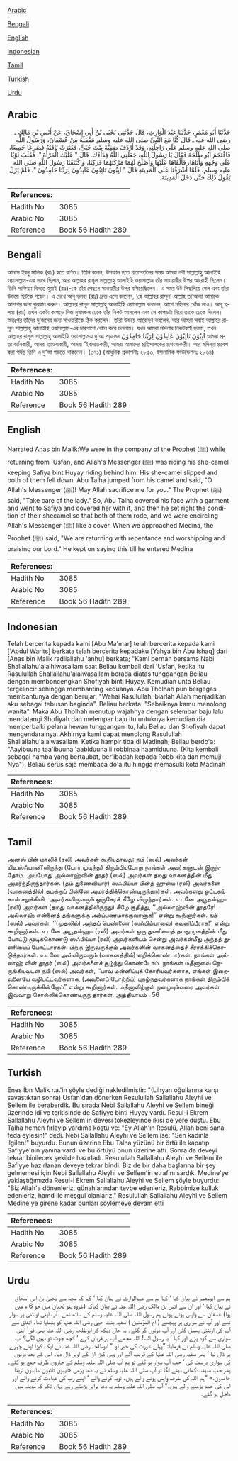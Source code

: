 [Arabic](#arabic)

[Bengali](#bengali)

[English](#english)

[Indonesian](#indonesian)

[Tamil](#tamil)

[Turkish](#turkish)

[Urdu](#urdu)

## Arabic


<div dir="rtl" lang="ar" style={{fontSize:'larger',backgroundColor:'#f8f9fa',padding:20}}>
حَدَّثَنَا أَبُو مَعْمَرٍ، حَدَّثَنَا عَبْدُ الْوَارِثِ، قَالَ حَدَّثَنِي يَحْيَى بْنُ أَبِي إِسْحَاقَ، عَنْ أَنَسِ بْنِ مَالِكٍ ـ رضى الله عنه ـ قَالَ كُنَّا مَعَ النَّبِيِّ صلى الله عليه وسلم مَقْفَلَهُ مِنْ عُسْفَانَ، وَرَسُولُ اللَّهِ صلى الله عليه وسلم عَلَى رَاحِلَتِهِ، وَقَدْ أَرْدَفَ صَفِيَّةَ بِنْتَ حُيَىٍّ، فَعَثَرَتْ نَاقَتُهُ فَصُرِعَا جَمِيعًا، فَاقْتَحَمَ أَبُو طَلْحَةَ فَقَالَ يَا رَسُولَ اللَّهِ، جَعَلَنِي اللَّهُ فِدَاءَكَ‏.‏ قَالَ ‏"‏ عَلَيْكَ الْمَرْأَةَ ‏"‏‏.‏ فَقَلَبَ ثَوْبًا عَلَى وَجْهِهِ وَأَتَاهَا، فَأَلْقَاهَا عَلَيْهَا وَأَصْلَحَ لَهُمَا مَرْكَبَهُمَا فَرَكِبَا، وَاكْتَنَفْنَا رَسُولَ اللَّهِ صلى الله عليه وسلم، فَلَمَّا أَشْرَفْنَا عَلَى الْمَدِينَةِ قَالَ ‏"‏ آيِبُونَ تَائِبُونَ عَابِدُونَ لِرَبِّنَا حَامِدُونَ ‏"‏‏.‏ فَلَمْ يَزَلْ يَقُولُ ذَلِكَ حَتَّى دَخَلَ الْمَدِينَةَ‏.‏
</div>
<div style={{backgroundColor:'#f8f9fa',padding:20, marginBottom: 10}}><table> <thead> <tr> <th>References:</th> <th></th> </tr> </thead> <tbody><tr><td>Hadith No</td><td>3085</td></tr><tr><td>Arabic No</td><td>3085</td></tr><tr><td>Reference</td><td>Book 56 Hadith 289</td></tr></tbody></table></div>

## Bengali


<div dir="ltr" lang="bn" style={{fontSize:'larger',backgroundColor:'#f8f9fa',padding:20}}>
আনাস ইবনু মালিক (রাঃ) হতে বর্ণিত। তিনি বলেন, উসফান হতে প্রত্যাবর্তনের সময় আমরা নবী সাল্লাল্লাহু আলাইহি ওয়াসাল্লাম-এর সাথে ছিলাম, আর আল্লাহর রাসূল সাল্লাল্লাহু আলাইহি ওয়াসাল্লাম তাঁর সাওয়ারীর উপর আরোহী ছিলেন। তিনি সাফিয়্যা বিনতে হুয়াই (রাঃ)-কে তাঁর পেছনে সাওয়ারীর উপর বসিয়েছিলেন। এ সময় উট পিছলিয়ে গেল এবং তাঁরা উভয়ে ছিটকে পড়েন। এ দেখে আবূ ত্বলহা (রাঃ) দ্রুত এসে বললেন, ‘হে আল্লাহর রাসূল! আল্লাহ তা‘আলা আমাকে আপনার জন্য কুরবান করুন। আল্লাহর রাসূল সাল্লাল্লাহু আলাইহি ওয়াসাল্লাম বললেন, আগে মহিলার খোঁজ নাও। আবূ ত্বলহা (রাঃ) তখন একটা কাপড়ে নিজ মুখমন্ডল ঢেকে তাঁর নিকট আসলেন এবং সে কাপড়টা দিয়ে তাকে ঢেকে দিলেন। অতঃপর তাঁদের দু’জনের জন্য সাওয়ারীকে ঠিক করলেন। তাঁরা উভয়ে আরোহণ করলেন, আর আমরা সবাই আল্লাহর রাসূল সাল্লাল্লাহু আলাইহি ওয়াসাল্লাম-এর চারপাশে বেষ্টন করে চললাম। যখন আমরা মদিনার নিকটবর্তী হলাম, তখন আল্লাহর রাসূল সাল্লাল্লাহু আলাইহি ওয়াসাল্লামএ দু‘আ পড়লেন آيِبُوْنَ تَائِبُوْنَ عَابِدُوْنَ لِرَبِّنَا حَامِدُوْنَ আমরা প্রত্যাবর্তনকারী, আমরা তাওবাকারী, আমরা ‘ইবাদাতকারী, আমরা আমাদের প্রতিপালকের প্রশংসাকারী। আর মদিনা্য় প্রবেশ করা পর্যন্ত তিনি এ দু‘আ পড়তে থাকলেন। (৩৭১) (আধুনিক প্রকাশনীঃ ২৮৫৩, ইসলামিক ফাউন্ডেশনঃ ২৮৬৪)
</div>
<div style={{backgroundColor:'#f8f9fa',padding:20, marginBottom: 10}}><table> <thead> <tr> <th>References:</th> <th></th> </tr> </thead> <tbody><tr><td>Hadith No</td><td>3085</td></tr><tr><td>Arabic No</td><td>3085</td></tr><tr><td>Reference</td><td>Book 56 Hadith 289</td></tr></tbody></table></div>

## English


<div dir="ltr" lang="en" style={{fontSize:'larger',backgroundColor:'#f8f9fa',padding:20}}>
Narrated Anas bin Malik:We were in the company of the Prophet (ﷺ) while returning from 'Usfan, and Allah's Messenger (ﷺ) was riding his she-camel keeping Safiya bint Huyay riding behind him. His she-camel slipped and both of them fell down. Abu Talha jumped from his camel and said, "O Allah's Messenger (ﷺ)! May Allah sacrifice me for you." The Prophet (ﷺ) said, "Take care of the lady." So, Abu Talha covered his face with a garment and went to Safiya and covered her with it, and then he set right the condition of their shecamel so that both of them rode, and we were encircling Allah's Messenger (ﷺ) like a cover. When we approached Medina, the Prophet (ﷺ) said, "We are returning with repentance and worshipping and praising our Lord." He kept on saying this till he entered Medina
</div>
<div style={{backgroundColor:'#f8f9fa',padding:20, marginBottom: 10}}><table> <thead> <tr> <th>References:</th> <th></th> </tr> </thead> <tbody><tr><td>Hadith No</td><td>3085</td></tr><tr><td>Arabic No</td><td>3085</td></tr><tr><td>Reference</td><td>Book 56 Hadith 289</td></tr></tbody></table></div>

## Indonesian


<div dir="ltr" lang="id" style={{fontSize:'larger',backgroundColor:'#f8f9fa',padding:20}}>
Telah bercerita kepada kami [Abu Ma'mar] telah bercerita kepada kami ['Abdul Warits] berkata telah bercerita kepadaku [Yahya bin Abu Ishaq] dari [Anas bin Malik radliallahu 'anhu] berkata; "Kami pernah bersama Nabi Shallallahu'alaihiwasallam saat Beliau kembali dari 'Usfan, ketika itu Rasulullah Shallallahu'alaiwasallam berada diatas tunggangan Beliau dengan memboncengkan Shofiyah binti Huyay. Kemudian unta Beliau tergelincir sehingga membanting keduanya. Abu Tholhah pun bergegas membantunya dengan berujar; "Wahai Rasulullah, biarlah Allah menjadikan aku sebagai tebusan baginda". Beliau berkata: "Sebaiknya kamu menolong wanita". Maka Abu Tholhah menutup wajahnya dengan selembar baju lalu mendatangi Shofiyah dan melempar baju itu untuknya kemudian dia memperbaiki pelana hewan tunggangan itu, lalu Beliau dan Shofiyah dapat mengendarainya. Akhirnya kami dapat menolong Rasulullah Shallallahu'alaiwasallam. Ketika hampir tiba di Madinah, Beliau berdo'a: "Aayibuuna taa'ibuuna 'aabiduuna li robbinaa haamiduuna. (Kita kembali sebagai hamba yang bertaubat, ber'ibadah kepada Robb kita dan memuji-Nya"). Beliau serus saja membaca do'a itu hingga memasuki kota Madinah
</div>
<div style={{backgroundColor:'#f8f9fa',padding:20, marginBottom: 10}}><table> <thead> <tr> <th>References:</th> <th></th> </tr> </thead> <tbody><tr><td>Hadith No</td><td>3085</td></tr><tr><td>Arabic No</td><td>3085</td></tr><tr><td>Reference</td><td>Book 56 Hadith 289</td></tr></tbody></table></div>

## Tamil


<div dir="ltr" lang="ta" style={{fontSize:'larger',backgroundColor:'#f8f9fa',padding:20}}>
அனஸ் பின் மாலிக் (ரலி) அவர்கள் கூறியதாவது: நபி (ஸல்) அவர்கள் யிஉஸ்ஃபானி’லிருந்து (போர் முடிந்து) திரும்பியபோது நாங்கள் அவர்களுடன் இருந்தோம். அப்போது அல்லாஹ்வின் தூதர் (ஸல்) அவர்கள் தமது வாகனத்தின் மீது அமர்ந்திருந்தார்கள். (தம் துணைவியார்) ஸஃபிய்யா பின்த் ஹுயை (ரலி) அவர்களை (வாகனத்தில்) தமக்குப் பின்னே அமர்த்திக்கொண்டிருந்தார்கள். அவர்களது ஒட்டகம் கால் சறுக்கிவிட அவர்களிருவரும் ஒருசேரக் கீழே விழுந்தார்கள். உடனே அபூதல்ஹா (ரலி) அவர்கள் (தமது வாகனத்திலிருந்து) கீழே குதித்து, ‘‘அல்லாஹ்வின் தூதரே! அல்லாஹ் என்னைத் தங்களுக்கு அர்ப்பணமாக்குவானாக!” என்று கூறினார்கள். நபி (ஸல்) அவர்கள், ‘‘(முதலில்) அந்தப் பெண்ணை (ஸஃபிய்யாவை) கவனிப்பீராக!” என்று கூறினார்கள். உடனே அபூதல்ஹா (ரலி) அவர்கள் ஒரு துணியைத் தமது முகத்தின் மீது போட்டு மூடிக்கொண்டு ஸஃபிய்யா (ரலி) அவர்களிடம் சென்று அவர்கள்மீது அந்தத் துணியைப் போட்டார்கள். பிறகு இருவருக்கும் அவர்களின் வாகனத்தைச் சீராக்கிக்கொடுத்தார்கள். உடனே அவ்விருவரும் (வாகனத்தில்) ஏறிக்கொண்டார்கள். நாங்கள் அல்லாஹ் வின் தூதர் (ஸல்) அவர்களைச் சூழ்ந்து கொண்டோம். நாங்கள் மதீனாவை நெருங்கியவுடன் நபி (ஸல்) அவர்கள், ‘‘பாவ மன்னிப்புக் கோரியவர்களாக, எங்கள் இறைவனையே வழிபட்டவர்களாக, (அவனைப் போற்றிப்) புகழ்ந்தவர்களாக நாங்கள் திரும்பிக் கொண்டிருக்கின்றோம்” என்று கூறினார்கள். மதீனாவிற்குள் நுழையும்வரை அவர்கள் இவ்வாறு சொல்லிக்கொண்டிருந் தார்கள். அத்தியாயம் : 56
</div>
<div style={{backgroundColor:'#f8f9fa',padding:20, marginBottom: 10}}><table> <thead> <tr> <th>References:</th> <th></th> </tr> </thead> <tbody><tr><td>Hadith No</td><td>3085</td></tr><tr><td>Arabic No</td><td>3085</td></tr><tr><td>Reference</td><td>Book 56 Hadith 289</td></tr></tbody></table></div>

## Turkish


<div dir="ltr" lang="tr" style={{fontSize:'larger',backgroundColor:'#f8f9fa',padding:20}}>
Enes İbn Malik r.a.'in şöyle dediği nakledilmiştir: "(Lihyan oğullarına karşı savaştıktan sonra) Usfan'dan dönerken Resulullah Sallallahu Aleyhi ve Sellem ile beraberdik. Bu sırada Nebi Sallallahu Aleyhi ve Sellem bineği üzerinde idi ve terkisinde de Safiyye binti Huyey vardı. Resul-i Ekrem Sallallahu Aleyhi ve Sellem'in devesi tökezleyince ikisi de yere düştü. Ebu Talha hemen fırlayıp yardıma koştu ve: "Ey Allah'ın Resulü, Allah beni sana feda eylesin!" dedi. Nebi Sallallahu Aleyhi ve Sellem ise: "Sen kadınla ilgilen!" buyurdu. Bunun üzerine Ebu Talha yüzünü bir örtü ile kapatıp Safiyye'nin yanına vardı ve bu örtüyü onun üzerine attı. Sonra da deveyi tekrar binilecek şekilde hazırladı. Resulullah Sallallahu Aleyhi ve Sellem ile Safiyye hazırlanan deveye tekrar bindi. Biz de bir daha başlarına bir şey gelmemesi için Nebi Sallallahu Aleyhi ve Sellem'in etrafını sardık. Medine'ye yaklaştığımızda Resul-i Ekrem Sallallahu Aleyhi ve Sellem şöyle buyurdu: "Biz Allah'a dönenleriz, günahlarından tevbe edenleriz, Rabbimize kulluk edenleriz, hamd ile meşgul olanlarız." Resulullah Sallallahu Aleyhi ve Sellem Medine'ye girene kadar bunları söylemeye devam etti
</div>
<div style={{backgroundColor:'#f8f9fa',padding:20, marginBottom: 10}}><table> <thead> <tr> <th>References:</th> <th></th> </tr> </thead> <tbody><tr><td>Hadith No</td><td>3085</td></tr><tr><td>Arabic No</td><td>3085</td></tr><tr><td>Reference</td><td>Book 56 Hadith 289</td></tr></tbody></table></div>

## Urdu


<div dir="rtl" lang="ur" style={{fontSize:'larger',backgroundColor:'#f8f9fa',padding:20}}>
ہم سے ابومعمر نے بیان کیا ‘ کہا ہم سے عبدالوارث نے بیان کیا ‘ کہا کہ مجھ سے یحییٰ بن ابی اسحاق نے بیان کیا ‘ اور ان سے انس بن مالک رضی اللہ عنہ نے بیان کیاکہ (غزوہ بنو لحیان میں جو 6 ھ میں ہوا) عسفان سے واپس ہوتے ہوئے ہم رسول اللہ صلی اللہ علیہ وسلم کے ساتھ تھے۔ آپ اپنی اونٹنی پر سوار تھے اور آپ نے سواری پر پیچھے ( ام المؤمنین ) صفیہ بنت حیی رضی اللہ عنہا کو بٹھایا تھا۔ اتفاق سے آپ کی اونٹنی پھسل گئی اور آپ دونوں گر گئے۔ یہ حال دیکھ کر ابوطلحہ رضی اللہ عنہ بھی فوراً اپنی سواری سے کود پڑے اور کہا ‘ یا رسول اللہ! اللہ مجھے آپ پر قربان کرے ‘ کچھ چوٹ تو نہیں لگی؟ آپ صلی اللہ علیہ وسلم نے فرمایا: ”پہلے عورت کی خبر لو۔“ ابوطلحہ رضی اللہ عنہ نے ایک کپڑا اپنے چہرے پر ڈال لیا ‘ پھر صفیہ رضی اللہ عنہا کے قریب آئے اور وہی کپڑا ان کے اوپر ڈال دیا۔ اس کے بعد دونوں کی سواری درست کی ‘ جب آپ سوار ہو گئے تو ہم آپ صلی اللہ علیہ وسلم کے چاروں طرف جمع ہو گئے۔ پھر جب مدینہ دکھائی دینے لگا تو آپ صلی اللہ علیہ وسلم نے یہ دعا پڑھی «آيبون تائبون عابدون لربنا حامدون‏.‏» ”ہم اللہ کی طرف واپس ہونے والے ہیں۔ توبہ کرنے والے ‘ اپنے رب کی عبادت کرنے والے اور اس کی حمد پڑھنے والے ہیں۔“ آپ صلی اللہ علیہ وسلم یہ دعا برابر پڑھتے رہے یہاں تک کہ مدینہ میں داخل ہو گئے۔
</div>
<div style={{backgroundColor:'#f8f9fa',padding:20, marginBottom: 10}}><table> <thead> <tr> <th>References:</th> <th></th> </tr> </thead> <tbody><tr><td>Hadith No</td><td>3085</td></tr><tr><td>Arabic No</td><td>3085</td></tr><tr><td>Reference</td><td>Book 56 Hadith 289</td></tr></tbody></table></div>